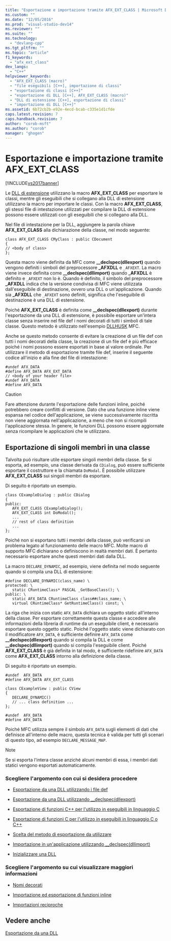 ```yaml
---
title: "Esportazione e importazione tramite AFX_EXT_CLASS | Microsoft Docs"
ms.custom: ""
ms.date: "12/05/2016"
ms.prod: "visual-studio-dev14"
ms.reviewer: ""
ms.suite: ""
ms.technology: 
  - "devlang-cpp"
ms.tgt_pltfrm: ""
ms.topic: "article"
f1_keywords: 
  - "afx_ext_class"
dev_langs: 
  - "C++"
helpviewer_keywords: 
  - "AFX_EXT_CLASS (macro)"
  - "file eseguibili [C++], importazione di classi"
  - "esportazione di classi [C++]"
  - "esportazione di DLL [C++], AFX_EXT_CLASS (macro)"
  - "DLL di estensione [C++], esportazione di classi"
  - "importazione di DLL [C++]"
ms.assetid: 6b72cb2b-e92e-4ecd-bcab-c335e1d1cfde
caps.latest.revision: 7
caps.handback.revision: 7
author: "corob-msft"
ms.author: "corob"
manager: "ghogen"
---
```

# Esportazione e importazione tramite AFX_EXT_CLASS
[!INCLUDE[vs2017banner](../assembler/inline/includes/vs2017banner.md)]

Le [DLL di estensione](../build/extension-dlls-overview.md) utilizzano la macro **AFX\_EXT\_CLASS** per esportare le classi, mentre gli eseguibili che si collegano alla DLL di estensione utilizzano la macro per importare le classi.  Con la macro **AFX\_EXT\_CLASS**, gli stessi file di intestazione utilizzati per compilare la DLL di estensione possono essere utilizzati con gli eseguibili che si collegano alla DLL.  
  
 Nel file di intestazione per la DLL, aggiungere la parola chiave **AFX\_EXT\_CLASS** alla dichiarazione della classe, nel modo seguente:  
  
```  
class AFX_EXT_CLASS CMyClass : public CDocument  
{  
// <body of class>  
};  
```  
  
 Questa macro viene definita da MFC come **\_\_declspec\(dllexport\)** quando vengono definiti i simboli del preprocessore **\_AFXDLL** e `_AFXEXT`.  La macro viene invece definita come **\_\_declspec\(dllimport\)** quando **\_AFXDLL** è definito e `_AFXEXT` non lo è.  Quando è definito, il simbolo del preprocessore **\_AFXDLL** indica che la versione condivisa di MFC viene utilizzata dall'eseguibile di destinazione, ovvero una DLL o un'applicazione.  Quando sia **\_AFXDLL** che `_AFXEXT` sono definiti, significa che l'eseguibile di destinazione è una DLL di estensione.  
  
 Poiché **AFX\_EXT\_CLASS** è definita come **\_\_declspec\(dllexport\)** durante l'esportazione da una DLL di estensione, è possibile esportare un'intera classe senza inserire nel file def i nomi decorati di tutti i simboli di tale classe.  Questo metodo è utilizzato nell'esempio [DLLHUSK](http://msdn.microsoft.com/it-it/dfcaa6ff-b8e2-4efd-8100-ee3650071f90) MFC.  
  
 Anche se questo metodo consente di evitare la creazione di un file def con tutti i nomi decorati della classe, la creazione di un file def è più efficace poiché i nomi possono essere esportati in base al valore ordinale.  Per utilizzare il metodo di esportazione tramite file def, inserire il seguente codice all'inizio e alla fine del file di intestazione:  
  
```  
#undef AFX_DATA  
#define AFX_DATA AFX_EXT_DATA  
// <body of your header file>  
#undef AFX_DATA  
#define AFX_DATA  
```  
  
> [!CAUTION]
>  Fare attenzione durante l'esportazione delle funzioni inline, poiché potrebbero creare conflitti di versione.  Dato che una funzione inline viene espansa nel codice dell'applicazione, se viene successivamente riscritta non viene aggiornata nell'applicazione, a meno che non si ricompili l'applicazione stessa.  In genere, le funzioni DLL possono essere aggiornate senza ricompilare le applicazioni che le utilizzano.  
  
## Esportazione di singoli membri in una classe  
 Talvolta può risultare utile esportare singoli membri della classe.  Se si esporta, ad esempio, una classe derivata da `CDialog`, può essere sufficiente esportare il costruttore e la chiamata `DoModal`.  È possibile utilizzare **AFX\_EXT\_CLASS** sui singoli membri da esportare.  
  
 Di seguito è riportato un esempio.  
  
```  
class CExampleDialog : public CDialog  
{  
public:  
   AFX_EXT_CLASS CExampleDialog();  
   AFX_EXT_CLASS int DoModal();  
   ...  
   // rest of class definition  
   ...  
};  
```  
  
 Poiché non si esportano tutti i membri della classe, può verificarsi un problema legato al funzionamento delle macro MFC.  Molte macro di supporto MFC dichiarano o definiscono in realtà membri dati.  È pertanto necessario esportare anche questi membri dati dalla DLL.  
  
 La macro `DECLARE_DYNAMIC`, ad esempio, viene definita nel modo seguente quando si compila una DLL di estensione:  
  
```  
#define DECLARE_DYNAMIC(class_name) \  
protected: \  
   static CRuntimeClass* PASCAL _GetBaseClass(); \  
public: \  
   static AFX_DATA CRuntimeClass class##class_name; \  
   virtual CRuntimeClass* GetRuntimeClass() const; \  
```  
  
 La riga che inizia con static `AFX_DATA` dichiara un oggetto static all'interno della classe.  Per esportare correttamente questa classe e accedere alle informazioni della libreria di runtime da un eseguibile client, è necessario esportare questo oggetto static.  Poiché l'oggetto static viene dichiarato con il modificatore `AFX_DATA`, è sufficiente definire `AFX_DATA` come **\_\_declspec\(dllexport\)** quando si compila la DLL e come **\_\_declspec\(dllimport\)** quando si compila l'eseguibile client.  Poiché **AFX\_EXT\_CLASS** è già definita in tal modo, è sufficiente ridefinire `AFX_DATA` come **AFX\_EXT\_CLASS** intorno alla definizione della classe.  
  
 Di seguito è riportato un esempio.  
  
```  
#undef  AFX_DATA  
#define AFX_DATA AFX_EXT_CLASS  
  
class CExampleView : public CView  
{  
   DECLARE_DYNAMIC()  
   // ... class definition ...  
};  
  
#undef  AFX_DATA  
#define AFX_DATA  
```  
  
 Poiché MFC utilizza sempre il simbolo `AFX_DATA` sugli elementi di dati che definisce all'interno delle macro, questa tecnica è valida per tutti gli scenari di questo tipo,  ad esempio `DECLARE_MESSAGE_MAP`.  
  
> [!NOTE]
>  Se si esporta l'intera classe anziché alcuni membri di essa, i membri dati statici vengono esportati automaticamente.  
  
### Scegliere l'argomento con cui si desidera procedere  
  
-   [Esportazione da una DLL utilizzando i file def](../build/exporting-from-a-dll-using-def-files.md)  
  
-   [Esportazione da una DLL utilizzando \_\_declspec\(dllexport\)](../build/exporting-from-a-dll-using-declspec-dllexport.md)  
  
-   [Esportazione di funzioni C\+\+ per l'utilizzo in eseguibili in linguaggio C](../build/exporting-cpp-functions-for-use-in-c-language-executables.md)  
  
-   [Esportazione di funzioni C per l'utilizzo in eseguibili in linguaggio C o C\+\+](../build/exporting-c-functions-for-use-in-c-or-cpp-language-executables.md)  
  
-   [Scelta del metodo di esportazione da utilizzare](../build/determining-which-exporting-method-to-use.md)  
  
-   [Importazione in un'applicazione utilizzando \_\_declspec\(dllimport\)](../build/importing-into-an-application-using-declspec-dllimport.md)  
  
-   [Inizializzare una DLL](../build/initializing-a-dll.md)  
  
### Scegliere l'argomento su cui visualizzare maggiori informazioni  
  
-   [Nomi decorati](../build/reference/decorated-names.md)  
  
-   [Importazione ed esportazione di funzioni inline](../build/importing-and-exporting-inline-functions.md)  
  
-   [Importazioni reciproche](../build/mutual-imports.md)  
  
## Vedere anche  
 [Esportazione da una DLL](../build/exporting-from-a-dll.md)